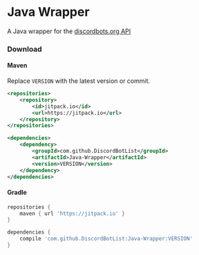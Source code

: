 # Java Wrapper
A Java wrapper for the [discordbots.org API](https://discordbots.org/api/docs)

### Download

#### Maven

Replace `VERSION` with the latest version or commit.

```xml
<repositories>
    <repository>
        <id>jitpack.io</id>
        <url>https://jitpack.io</url>
    </repository>
</repositories>
```
```xml
<dependencies>
    <dependency>
        <groupId>com.github.DiscordBotList</groupId>
        <artifactId>Java-Wrapper</artifactId>
        <version>VERSION</version>
    </dependency>
</dependencies>
```

#### Gradle 
```gradle
repositories {
    maven { url 'https://jitpack.io' }
}
```
```gradle
dependencies {
    compile 'com.github.DiscordBotList:Java-Wrapper:VERSION'
}
```
